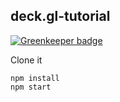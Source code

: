deck.gl-tutorial
---

[![Greenkeeper badge](https://badges.greenkeeper.io/calpa/deck.gl-tutorial.svg)](https://greenkeeper.io/)

Clone it

```
npm install
npm start
```
